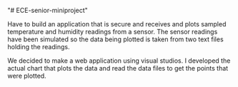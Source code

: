 "# ECE-senior-miniproject" 

Have to build an application that is secure and receives and plots sampled temperature and humidity readings from a sensor.
The sensor readings have been simulated so the data being plotted is taken from two text files holding the readings.

We decided to make a web application using visual studios. I developed the actual chart that plots the data and read the data files to get the points that were plotted. 
